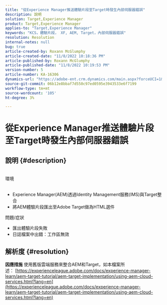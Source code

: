 ```yaml
---
title: "從Experience Manager推送體驗片段至Target時發生內部伺服器錯誤"
description: 說明
solution: Target,Experience Manager
product: Target,Experience Manager
applies-to: "Target,Experience Manager"
keywords: "KCS，體驗片段， XF, AEM, Target，內部伺服器錯誤"
resolution: Resolution
internal-notes: null
bug: true
article-created-by: Roxann McGlumphy
article-created-date: "11/8/2022 10:18:36 PM"
article-published-by: Roxann McGlumphy
article-published-date: "11/8/2022 10:19:53 PM"
version-number: 5
article-number: KA-16306
dynamics-url: "https://adobe-ent.crm.dynamics.com/main.aspx?forceUCI=1&pagetype=entityrecord&etn=knowledgearticle&id=ab630748-b35f-ed11-9561-6045bd006704"
source-git-commit: 06b12e8bbaf7d550c97ed0595e3943533e6f7199
workflow-type: tm+mt
source-wordcount: '105'
ht-degree: 3%

---
```


# 從Experience Manager推送體驗片段至Target時發生內部伺服器錯誤

## 說明 {#description}

<br>環境<br><br>
- Experience Manager(AEM)透過Identity Management服務(IMS)與Target整合
- 將AEM體驗片段匯出至Adobe Target做為HTML選件

問題/症狀
- 匯出體驗片段失敗
- 日誌檔案中出錯：工作區無效



## 解析度 {#resolution}

<b>因應措施</b>
使用舊版雲端服務來整合AEM和Target，如本檔案所述： [https://experienceleague.adobe.com/docs/experience-manager-learn/aem-target-tutorial/aem-target-implementation/using-aem-cloud-services.html?lang=en](https://experienceleague.adobe.com/docs/experience-manager-learn/aem-target-tutorial/aem-target-implementation/using-aem-cloud-services.html?lang=en)


